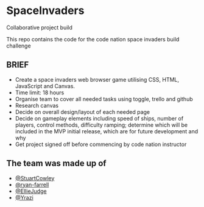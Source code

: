# SpaceInvaders
Collaborative project build

This repo contains the code for the code nation space invaders build challenge

## BRIEF

- Create a space invaders web browser game utilising CSS, HTML, JavaScript and Canvas.
- Time limit: 18 hours
- Organise team to cover all needed tasks using toggle, trello and github
- Research canvas
- Decide on overall design/layout of each needed page
- Decide on gameplay elements including speed of ships, number of players, control methods, difficulty ramping; determine
which will be included in the MVP initial release, which are for future development and why
- Get project signed off before commencing by code nation instructor


## The team was made up of

- [@StuartCowley](https://github.com/StuartCowley)
- [@ryan-farrell](https://github.com/ryan-farrell)
- [@EllieJudge](https://github.com/EllieJudge)
- [@Yrazi](https://github.com/Yrazi)